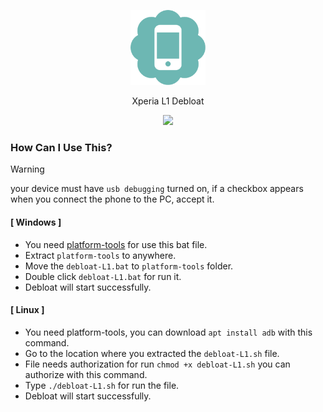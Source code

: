 <p align="center">
    <img width="120" src="https://github.com/byoreo/icons/blob/main/debloater.png" alt="debloater-logo">
</p>

<p align="center">
    Xperia L1 Debloat
</p>

<div align="center">
  <a href="https://github.com/byoreo/xperia-L1-debloater/archive/refs/heads/main.zip"><img src="https://img.shields.io/badge/download v1.0-blue?style=plastic" /></a>
</div>
 
### How Can I Use This?

> [!WARNING]
> your device must have `usb debugging` turned on, if a checkbox appears when you connect the phone to the PC, accept it.

#### [ Windows ]
- You need [platform-tools](https://dl.google.com/android/repository/platform-tools-latest-windows.zip) for use this bat file.
- Extract `platform-tools` to anywhere.
- Move the `debloat-L1.bat` to `platform-tools` folder.
- Double click `debloat-L1.bat` for run it.
- Debloat will start successfully.

#### [ Linux ]
- You need platform-tools, you can download `apt install adb` with this command.
- Go to the location where you extracted the `debloat-L1.sh` file.
- File needs authorization for run `chmod +x debloat-L1.sh` you can authorize with this command.
- Type `./debloat-L1.sh` for run the file.
- Debloat will start successfully.
